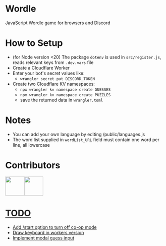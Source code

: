 # Wordle
JavaScript Wordle game for browsers and Discord

# How to Setup
- (for Node version <20) The package `dotenv` is used in `src/register.js`, reads relevant keys from `.dev.vars` file
- Create a Cloudflare Worker
- Enter your bot's secret values like: 
  - `wrangler secret put DISCORD_TOKEN`
- Create two Cloudflare KV namespaces:
  - `npx wrangler kv namespace create GUESSES`
  - `npx wrangler kv namespace create PUZZLES`
  - save the returned data in `wrangler.toml`

# Notes
- You can add your own language by editing /public/languages.js
- The word list supplied in `wordList_URL` field must contain one word per line, all lowercase

# Contributors
<p>
<a href="https://github.com/uzayyli"><img width="60" src="https://avatars.githubusercontent.com/u/87779551?v=4"/><a href="https://github.com/mertushka"><img width="60" src="https://avatars1.githubusercontent.com/u/34413473?v=4"/>
</p>
  
# TODO
- Add /start option to turn off co-op mode
- Draw keyboard in workers version
- Implement modal guess input